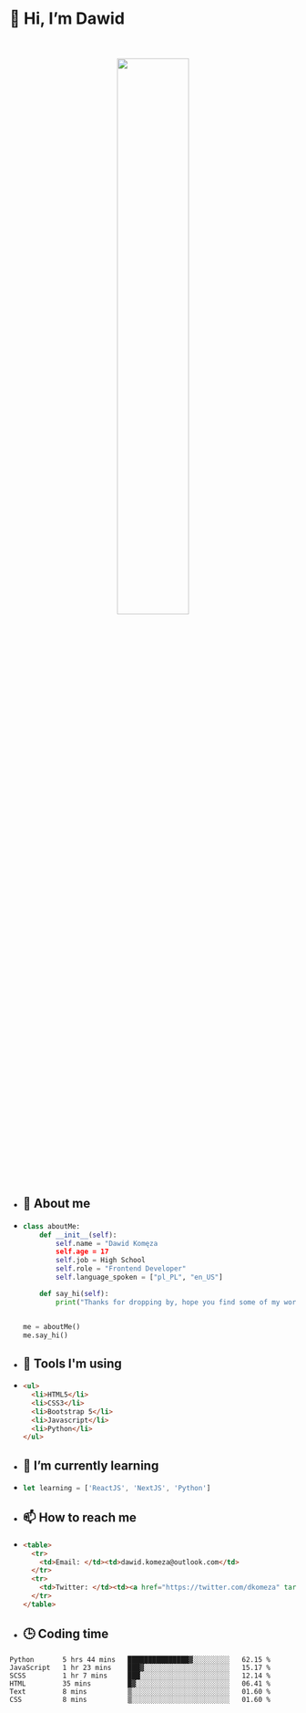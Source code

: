 <h1>👋 Hi, I’m Dawid</h1>
<p align="center">
   <br>
   <br>
   <img src="https://user-images.githubusercontent.com/106035813/169717090-b330e670-ddca-48c9-8b2d-2290dfb78111.png" width="50%">
   <br>
   <br>
</p>



- <h2>💁 About me</h2>
- ```Python
  class aboutMe:
      def __init__(self):
          self.name = "Dawid Komęza
          self.age = 17
          self.job = High School
          self.role = "Frontend Developer"
          self.language_spoken = ["pl_PL", "en_US"]

      def say_hi(self):
          print("Thanks for dropping by, hope you find some of my work interesting.")


  me = aboutMe()
  me.say_hi()
  ```
  
- <h2>🔨 Tools I'm using</h2>
- ```html
  <ul>
    <li>HTML5</li>
    <li>CSS3</li>
    <li>Bootstrap 5</li>
    <li>Javascript</li>
    <li>Python</li>
  </ul>
  
- <h2>🌱 I’m currently learning</h2>
- ```javascript
  let learning = ['ReactJS', 'NextJS', 'Python']
  ```
  
- <h2>📫 How to reach me</h2>
- ```html
  <table>
    <tr>
      <td>Email: </td><td>dawid.komeza@outlook.com</td>
    </tr>
    <tr>
      <td>Twitter: </td><td><a href="https://twitter.com/dkomeza" target="_blank">@dkomeza</a></td>
    </tr>
  </table>
  
- <h2>🕒 Coding time</h2>
   <!--START_SECTION:waka-->

```text
Python       5 hrs 44 mins   ███████████████▓░░░░░░░░░   62.15 %
JavaScript   1 hr 23 mins    ███▓░░░░░░░░░░░░░░░░░░░░░   15.17 %
SCSS         1 hr 7 mins     ███░░░░░░░░░░░░░░░░░░░░░░   12.14 %
HTML         35 mins         █▓░░░░░░░░░░░░░░░░░░░░░░░   06.41 %
Text         8 mins          ▒░░░░░░░░░░░░░░░░░░░░░░░░   01.60 %
CSS          8 mins          ▒░░░░░░░░░░░░░░░░░░░░░░░░   01.60 %
```

<!--END_SECTION:waka-->
